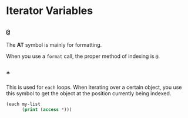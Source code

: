 # Iterator Variables

## `@`

The **AT** symbol is mainly for formatting. 

When you use a `format` call, the proper method of indexing is `@`.

## `*`

This is used for `each` loops. When iterating over a certain object, you use this symbol to get the object at the position currently being indexed.

```lisp
(each my-list 
      (print (access *)))
```
